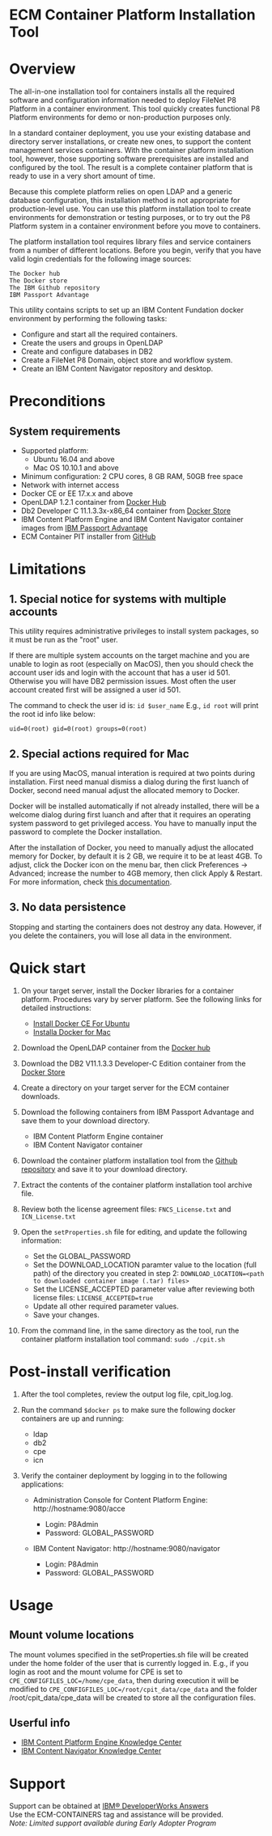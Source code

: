 # ECM Container Platform Installation Tool 

# Overview
The all-in-one installation tool for containers installs all the required software and configuration information needed to deploy FileNet P8 Platform in a container environment. This tool quickly creates functional P8 Platform environments for demo or non-production purposes only.

In a standard container deployment, you use your existing database and directory server installations, or create new ones, to support the content management services containers. With the container platform installation tool, however, those supporting software prerequisites are installed and configured by the tool. The result is a complete container platform that is ready to use in a very short amount of time.

Because this complete platform relies on open LDAP and a generic database configuration, this installation method is not appropriate for production-level use. You can use this platform installation tool to create environments for demonstration or testing purposes, or to try out the P8 Platform system in a container environment before you move to containers.

The platform installation tool requires library files and service containers from a number of different locations. Before you begin, verify that you have valid login credentials for the following image sources:

    The Docker hub
    The Docker store
    The IBM Github repository
    IBM Passport Advantage
	
This utility contains scripts to set up an IBM Content Fundation docker environment by performing the following tasks:

- Configure and start all the required containers.
- Create the users and groups in OpenLDAP
- Create and configure databases in DB2
- Create a FileNet P8 Domain, object store and workflow system.
- Create an IBM Content Navigator repository and desktop.

# Preconditions
## System requirements
- Supported platform: 
  - Ubuntu 16.04 and above 
  - Mac OS 10.10.1 and above
- Minimum configuration: 2 CPU cores, 8 GB RAM, 50GB free space
- Network with internet access
- Docker CE or EE 17.x.x and above
- OpenLDAP 1.2.1 container from [Docker Hub](https://github.com/osixia/docker-openldap)
- Db2 Developer C 11.1.3.3x-x86_64 container from [Docker Store](https://store.docker.com/images/db2-developer-c-edition)
- IBM Content Platform Engine and IBM Content Navigator container images from [IBM Passport Advantage](https://www-01.ibm.com/software/passportadvantage/pacustomers.html)
- ECM Container PIT installer from [GitHub](https://github.com/ibm-ecm/container-demo)

# Limitations
## 1. Special notice for systems with multiple accounts
This utility requires administrative privileges to install system packages, so it must be run as the "root" user.

If there are multiple system accounts on the target machine and you are unable to login as root (especially on MacOS), then you should check the account user ids and login with the account that has a user id 501. Otherwise you will have DB2 permission issues. Most often the user account created first will be assigned a user id 501.

The command to check the user id is:
```id $user_name``` 
E.g., ```id root``` will print the root id info like below:

```uid=0(root) gid=0(root) groups=0(root)```

## 2. Special actions required for Mac
If you are using MacOS, manual interation is required at two points during installation. First need manual dismiss a dialog during the first luanch of Docker, second need manual adjust the allocated memory to Docker.

Docker will be installed automatically if not already installed, there will be a welcome dialog during first luanch and after that it requires an operating system password to get privileged access. You have to manually input the password to complete the Docker installation.

After the installation of Docker, you need to manually adjust the allocated memory for Docker, by default it is 2 GB, we require it to be at least 4GB. To adjust, click the Docker icon on the menu bar, then click Preferences -> Advanced; increase the number to 4GB memory, then click Apply & Restart. For more information, check [this documentation](https://docs.docker.com/docker-for-mac/#preferences).

## 3. No data persistence
Stopping and starting the containers does not destroy any data. However, if you delete the containers, you will lose all data in the environment. 


# Quick start
1. On your target server, install the Docker libraries for a container platform. Procedures vary by server platform. See the following links for detailed instructions:

	- [Install Docker CE For Ubuntu](https://docs.docker.com/install/linux/docker-ce/ubuntu/)
	- [Installa Docker for Mac](https://docs.docker.com/docker-for-mac/install/)

2. Download the OpenLDAP container from the [Docker hub](https://hub.docker.com/r/osixia/openldap/)

3. Download the DB2 V11.1.3.3 Developer-C Edition container from the [Docker Store](https://store.docker.com/images/db2-developer-c-edition)

4. Create a directory on your target server for the ECM container downloads.

5. Download the following containers from IBM Passport Advantage and save them to your download directory.
	- IBM Content Platform Engine container
	- IBM Content Navigator container

6. Download the container platform installation tool from the [Github repository](https://github.com/ibm-ecm/container-demo) and save it to your download directory. 
    
7. Extract the contents of the container platform installation tool archive file.

8. Review both the license agreement files: ```FNCS_License.txt``` and ```ICN_License.txt```

9. Open the ```setProperties.sh``` file for editing, and update the following information:
	- Set the GLOBAL_PASSWORD 
	- Set the DOWNLOAD_LOCATION paramter value to the location (full path) of the directory you created in step 2:
	```DOWNLOAD_LOCATION=<path to downloaded container image (.tar) files>```
	- Set the LICENSE_ACCEPTED parameter value after reviewing both license files:
	```LICENSE_ACCEPTED=true```
	- Update all other required parameter values.
	- Save your changes.
    
10. From the command line, in the same directory as the tool, run the container platform installation tool command: ```sudo ./cpit.sh```

# Post-install verification
1. After the tool completes, review the output log file, cpit_log.log.

2. Run the command ```$docker ps``` to make sure the following docker containers are up and running:
	- ldap
	- db2
	- cpe
	- icn

3. Verify the container deployment by logging in to the following applications:
	- Administration Console for Content Platform Engine: http://hostname:9080/acce
		- Login: P8Admin
		- Password: GLOBAL_PASSWORD
	
	- IBM Content Navigator: http://hostname:9080/navigator
		- Login: P8Admin
		- Password: GLOBAL_PASSWORD

# Usage
## Mount volume locations
The mount volumes specified in the setProperties.sh file will be created under the home folder of the user that is currently logged in.
E.g., if you login as root and the mount volume for CPE is set to ```CPE_CONFIGFILES_LOC=/home/cpe_data```, then during execution it will be modified to ```CPE_CONFIGFILES_LOC=/root/cpit_data/cpe_data``` and the folder /root/cpit_data/cpe_data will be created to store all the configuration files.

## Userful info
- [IBM Content Platform Engine Knowledge Center](https://www.ibm.com/support/knowledgecenter/SSNW2F_5.5.0/com.ibm.p8toc.doc/welcome_p8.htm)
- [IBM Content Navigator Knowledge Center](https://www.ibm.com/support/knowledgecenter/SSEUEX_3.0.3/KC_ditamaps/contentnavigator.htm)

# Support
Support can be obtained at [IBM® DeveloperWorks Answers](https://developer.ibm.com/answers/)
<br>
Use the ECM-CONTAINERS tag and assistance will be provided.<br>
*Note: Limited support available during Early Adopter Program*
 
